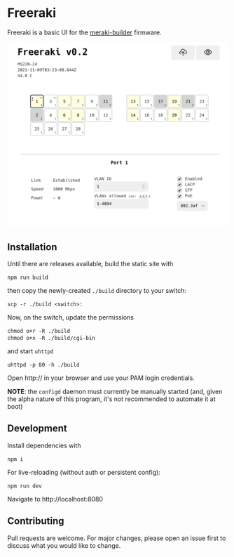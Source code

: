 # Freeraki

Freeraki is a basic UI for the [meraki-builder](https://github.com/halmartin/meraki-builder) firmware.

![screenshot](./screenshot.png)

## Installation

Until there are releases available, build the static site with

    npm run build

then copy the newly-created `./build` directory to your switch:

    scp -r ./build <switch>:

Now, on the switch, update the permissions

    chmod o+r -R ./build
    chmod o+x -R ./build/cgi-bin

and start `uhttpd`

    uhttpd -p 80 -h ./build

Open http://<switch> in your browser and use your PAM login credentials.

**NOTE**: the `configd` daemon must currently be manually started (and, given
the alpha nature of this program, it's not recommended to automate it at boot)

## Development

Install dependencies with

    npm i

For live-reloading (without auth or persistent config):

    npm run dev

Navigate to http://localhost:8080



## Contributing

Pull requests are welcome. For major changes, please open an issue first to discuss what you would like to change.
